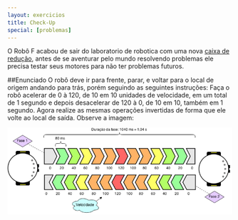 ```yaml
---
layout: exercicios
title: Check-Up
special: [problemas]
---
```


O Robô F acabou de sair do laboratorio de robotica com uma nova [caixa de redução](https://wrkits.com.br/catalog/article/7), antes de se aventurar pelo mundo resolvendo problemas ele precisa testar seus motores para não ter problemas futuros.

##Enunciado
O robô deve ir para frente, parar, e voltar para o local de origem andando para trás, porém seguindo as seguintes instruções: Faça o robô acelerar de 0 à 120, de 10 em 10 unidades de velocidade, em um total de 1 segundo e depois desacelerar de 120 à 0, de 10 em 10, também em 1 segundo. Agora realize as mesmas operações invertidas de forma que ele volte ao local de saída. Observe a imagem:

<center>
<img width="700" src="/assets/img/exercicios/check-up.png" alt="">
</center>

